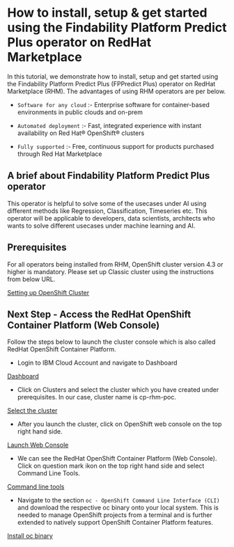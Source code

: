 # How to install, setup & get started using the Findability Platform Predict Plus operator on RedHat Marketplace

In this tutorial, we demonstrate how to install, setup and get started using the Findability Platform Predict Plus (FPPredict Plus) operator on RedHat Marketplace (RHM). The advantages of using RHM operators are per below.  

* `Software for any cloud` :- Enterprise software for container-based environments in public clouds and on-prem

* `Automated deployment` :- Fast, integrated experience with instant availability on Red Hat® OpenShift® clusters

* `Fully supported` :- Free, continuous support for products purchased through Red Hat Marketplace

## A brief about Findability Platform Predict Plus operator

This operator is helpful to solve some of the usecases under AI using different methods like Regression, Classification, Timeseries etc. This operator will be applicable to developers, data scientists, architects who wants to solve different usecases under machine learning and AI. 


## Prerequisites

For all operators being installed from RHM, OpenShift cluster version 4.3 or higher is mandatory. Please set up Classic cluster using the instructions from below URL.

[Setting up OpenShift Cluster](https://cloud.ibm.com/docs/openshift?topic=openshift-getting-started)

## Next Step - Access the RedHat OpenShift Container Platform (Web Console)

Follow the steps below to launch the cluster console which is also called RedHat OpenShift Container Platform.

* Login to IBM Cloud Account and navigate to Dashboard

[Dashboard](https://github.com/IBM/getting-started-with-fppredictplus/blob/master/images/dashboard.png)

* Click on Clusters and select the cluster which you have created under prerequisites. In our case, cluster name is cp-rhm-poc.

[Select the cluster](https://github.com/IBM/getting-started-with-fppredictplus/blob/master/images/cluster.png)

* After you launch the cluster, click on OpenShift web console on the top right hand side.

[Launch Web Console](https://github.com/IBM/getting-started-with-fppredictplus/blob/master/images/web-console.png)

* We can see the RedHat OpenShift Container Platform (Web Console). Click on question mark ikon on the top right hand side and select Command Line Tools. 

[Command line tools](https://github.com/IBM/getting-started-with-fppredictplus/blob/master/images/cmd-line-tools.png)

* Navigate to the section `oc - OpenShift Command Line Interface (CLI)` and download the respective oc binary onto your local system. This is needed to manage OpenShift projects from a terminal and is further extended to natively support OpenShift Container Platform features.

[Install oc binary](https://github.com/IBM/getting-started-with-fppredictplus/blob/master/images/oc-binary.png)









